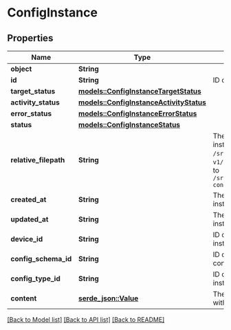 # ConfigInstance

## Properties

Name | Type | Description | Notes
------------ | ------------- | ------------- | -------------
**object** | **String** |  | 
**id** | **String** | ID of the config instance | 
**target_status** | [**models::ConfigInstanceTargetStatus**](ConfigInstanceTargetStatus.md) |  | 
**activity_status** | [**models::ConfigInstanceActivityStatus**](ConfigInstanceActivityStatus.md) |  | 
**error_status** | [**models::ConfigInstanceErrorStatus**](ConfigInstanceErrorStatus.md) |  | 
**status** | [**models::ConfigInstanceStatus**](ConfigInstanceStatus.md) |  | 
**relative_filepath** | **String** | The file path to deploy the config instance relative to `/srv/miru/config_instances`. `v1/motion-control.json` would deploy to `/srv/miru/config_instances/v1/motion-control.json` | 
**created_at** | **String** | The timestamp of when the config instance was created | 
**updated_at** | **String** | The timestamp of when the config instance was last updated | 
**device_id** | **String** | ID of the device which the config instance is deployed to | 
**config_schema_id** | **String** | ID of the config schema which the config instance must adhere to | 
**config_type_id** | **String** | ID of the config type which the config instance (and its schema) is a part of | 
**content** | [**serde_json::Value**](.md) | The configuration values associated with the config instance | 

[[Back to Model list]](../README.md#documentation-for-models) [[Back to API list]](../README.md#documentation-for-api-endpoints) [[Back to README]](../README.md)


